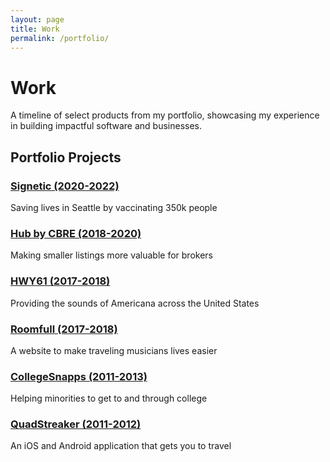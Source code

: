 ```yaml
---
layout: page
title: Work
permalink: /portfolio/
---
```


# Work

A timeline of select products from my portfolio, showcasing my experience in building impactful software and businesses.

## Portfolio Projects

<div class="portfolio-timeline">
  <div class="portfolio-item">
    <h3><a href="/portfolio/projects/signetic.html">Signetic (2020-2022)</a></h3>
    <p class="portfolio-meta">Saving lives in Seattle by vaccinating 350k people</p>
  </div>
  
  <div class="portfolio-item">
    <h3><a href="/portfolio/projects/hub.html">Hub by CBRE (2018-2020)</a></h3>
    <p class="portfolio-meta">Making smaller listings more valuable for brokers</p>
  </div>
  
  <div class="portfolio-item">
    <h3><a href="/portfolio/projects/hwy61.html">HWY61 (2017-2018)</a></h3>
    <p class="portfolio-meta">Providing the sounds of Americana across the United States</p>
  </div>
  
  <div class="portfolio-item">
    <h3><a href="/portfolio/projects/roomfull.html">Roomfull (2017-2018)</a></h3>
    <p class="portfolio-meta">A website to make traveling musicians lives easier</p>
  </div>
  
  <div class="portfolio-item">
    <h3><a href="/portfolio/projects/collegesnapps.html">CollegeSnapps (2011-2013)</a></h3>
    <p class="portfolio-meta">Helping minorities to get to and through college</p>
  </div>
  
  <div class="portfolio-item">
    <h3><a href="/portfolio/projects/quadstreaker.html">QuadStreaker (2011-2012)</a></h3>
    <p class="portfolio-meta">An iOS and Android application that gets you to travel</p>
  </div>
</div>
